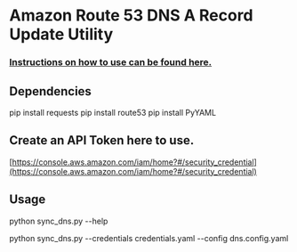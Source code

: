 # Amazon Route 53 DNS A Record Update Utility

### [Instructions on how to use can be found here.](https://www.stephenlecrenski.com/articles/route53)

## Dependencies

pip install requests
pip install route53
pip install PyYAML

## Create an API Token here to use.

[https://console.aws.amazon.com/iam/home?#/security_credential](https://console.aws.amazon.com/iam/home?#/security_credential)

## Usage

python sync_dns.py --help

python sync_dns.py --credentials credentials.yaml --config dns.config.yaml
